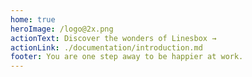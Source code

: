 ```yaml
---
home: true
heroImage: /logo@2x.png
actionText: Discover the wonders of Linesbox →
actionLink: ./documentation/introduction.md
footer: You are one step away to be happier at work.
---
```

